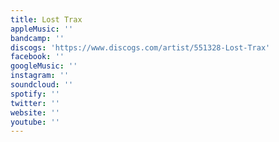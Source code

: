 ```yaml
---
title: Lost Trax
appleMusic: ''
bandcamp: ''
discogs: 'https://www.discogs.com/artist/551328-Lost-Trax'
facebook: ''
googleMusic: ''
instagram: ''
soundcloud: ''
spotify: ''
twitter: ''
website: ''
youtube: ''
---
```

